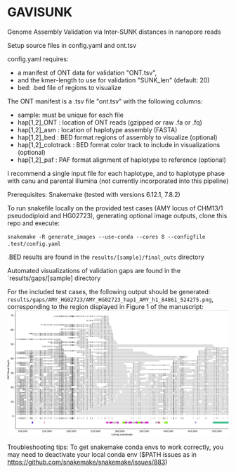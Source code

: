 # GAVISUNK
Genome Assembly Validation via Inter-SUNK distances in nanopore reads

Setup source files in config.yaml and ont.tsv

config.yaml requires:
- a manifest of ONT data for validation "ONT.tsv",
- and the kmer-length to use for validation "SUNK_len" (default: 20)
- bed: .bed file of regions to visualize

The ONT manifest is a .tsv file "ont.tsv" with the following columns:
- sample: must be unique for each file
- hap[1,2]\_ONT : location of ONT reads (gzipped or raw .fa or .fq)
- hap[1,2]\_asm : location of haplotype assembly (FASTA)
- hap[1,2]\_bed : BED format regions of assembly to visualize (optional) 
- hap[1,2]\_colotrack : BED format color track to include in visualizations (optional) 
- hap[1,2]\_paf : PAF format alignment of haplotype to reference (optional)

I recommend a single input file for each haplotype, and to haplotype phase with canu and parental illumina (not currently incorporated into this pipeline)

Prerequisites: Snakemake (tested with versions 6.12.1, 7.8.2)

To run snakefile locally on the provided test cases (AMY locus of CHM13/1 pseudodiploid and HG02723), generating optional image outputs, clone this repo and execute:
```
snakemake -R generate_images --use-conda --cores 8 --configfile .test/config.yaml
```

.BED results are found in the `results/[sample]/final_outs` directory

Automated visualizations of validation gaps are found in the `results/gaps/[sample] directory

For the included test cases, the following output should be generated: `results/gaps/AMY_HG02723/AMY_HG02723_hap1_AMY_h1_84861_524275.png`, corresponding to the region displayed in Figure 1 of the manuscript:
![plot](./.test/data/HG02723/AMY_HG02723_hap1_AMY_h1_84861_524275.png)




Troubleshooting tips: 
To get snakemake conda envs to work correctly, you may need to deactivate your local conda env ($PATH issues as in https://github.com/snakemake/snakemake/issues/883)
